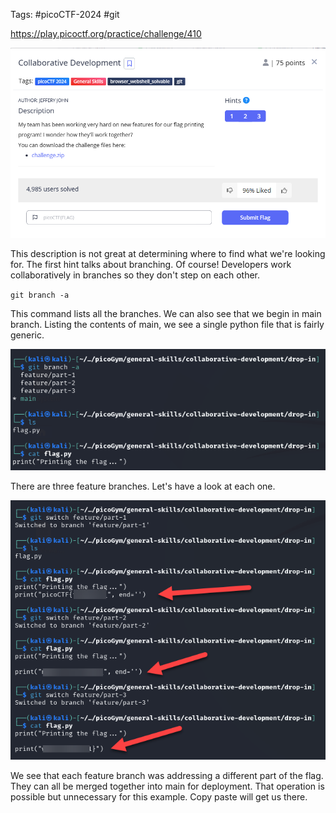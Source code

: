 Tags: #picoCTF-2024 #git 

https://play.picoctf.org/practice/challenge/410

![](../../../../_attachments/Pasted%20image%2020240425222708.png)

This description is not great at determining where to find what we're looking for. The first hint talks about branching. Of course! Developers work collaboratively in branches so they don't step on each other.

`git branch -a`

This command lists all the branches. We can also see that we begin in main branch. Listing the contents of main, we see a single python file that is fairly generic.

![](../../../../_attachments/Pasted%20image%2020240425223445.png)

There are three feature branches. Let's have a look at each one.

![](../../../../_attachments/Pasted%20image%2020240425223559.png)

We see that each feature branch was addressing a different part of the flag. They can all be merged together into main for deployment. That operation is possible but unnecessary for this example. Copy paste will get us there.




